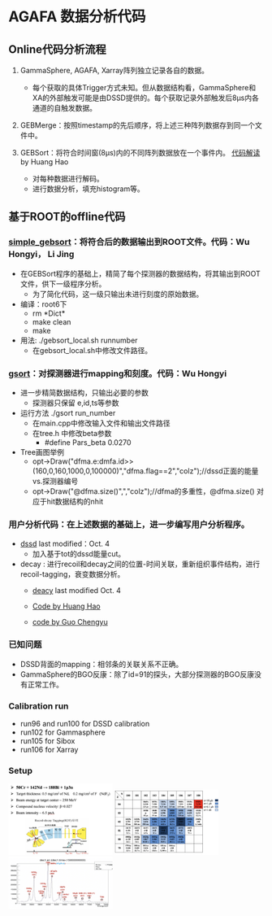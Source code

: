 
# AGAFA 数据分析代码

## Online代码分析流程

1. GammaSphere, AGAFA, Xarray阵列独立记录各自的数据。
   - 每个获取的具体Trigger方式未知。但从数据结构看，GammaSphere和XA的外部触发可能是由DSSD提供的。每个获取记录外部触发后8μs内各通道的自触发数据。 

2. GEBMerge：按照timestamp的先后顺序，将上述三种阵列数据存到同一个文件中。
 
3. GEBSort：将符合时间窗(8μs)内的不同阵列数据放在一个事件内。 [代码解读](https://zhihuanli.github.io/AGAFA-data-analysis/Program.html) by Huang Hao

   - 对每种数据进行解码。
   - 进行数据分析，填充histogram等。
   
## 基于ROOT的offline代码

### [simple_gebsort](https://github.com/wuhongyi/simple_gebsort)：将符合后的数据输出到ROOT文件。代码：Wu Hongyi， Li Jing
 - 在GEBSort程序的基础上，精简了每个探测器的数据结构，将其输出到ROOT文件，供下一级程序分析。
   - 为了简化代码，这一级只输出未进行刻度的原始数据。
 - 编译：root6下
   - rm \*Dict\*
   - make clean
   - make
 - 用法: ./gebsort_local.sh runnumber
   - 在gebsort_local.sh中修改文件路径。
  
  ### [gsort](https://github.com/wuhongyi/gsmfma372)：对探测器进行mapping和刻度。代码：Wu Hongyi
  - 进一步精简数据结构，只输出必要的参数
    - 探测器只保留 e,id,ts等参数
  - 运行方法 ./gsort run_number
    - 在main.cpp中修改输入文件和输出文件路径
    - 在tree.h 中修改beta参数
      - #define Pars_beta 0.0270
  - Tree画图举例
    - opt->Draw("dfma.e:dmfa.id>>(160,0,160,1000,0,100000)","dfma.flag==2","colz");//dssd正面的能量 vs.探测器编号
    - opt->Draw("@dfma.size()",","colz");//dfma的多重性，@dfma.size() 对应于hit数据结构的nhit
    
   
### 用户分析代码：在上述数据的基础上，进一步编写用户分析程序。
-  [dssd](https://github.com/zhihuanli/AGAFA-data-analysis/tree/master/dfma) last modified：Oct. 4 
   - 加入基于tot的dssd能量cut。
-  decay : 进行recoil和decay之间的位置-时间关联，重新组织事件结构，进行recoil-tagging，衰变数据分析。
   - [deacy](https://github.com/zhihuanli/AGAFA-data-analysis/tree/master/decay1) last modified Oct. 4
   
   - [Code by Huang Hao](https://github.com/IMP-HHuang/AGAFA-data-analysis)
   - [code by Guo Chengyu](https://github.com/gcy-pnp/argonne-decay)
   
### 已知问题
   - DSSD背面的mapping：相邻条的关联关系不正确。
   - GammaSphere的BGO反康：除了id=91的探头，大部分探测器的BGO反康没有正常工作。
   
### Calibration run
- run96 and run100 for DSSD calibration 
- run102 for Gammasphere
- run105 for Sibox
- run106 for Xarray

### Setup
<img src="fig/setup1.png" style="zoom:20%;" />
<img src="fig/setup2.png" style="zoom:20%;" />
<img src="fig/alpha.png" style="zoom:20%;" />


